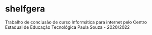 # shelfgera
Trabalho de conclusão de curso Informática para internet pelo Centro Estadual de Educação Tecnológica Paula Souza - 2020/2022
